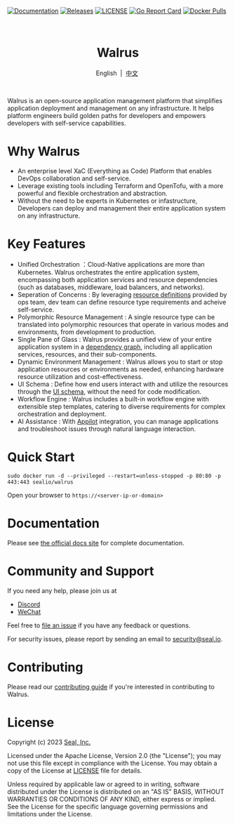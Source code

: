 [![Documentation](https://img.shields.io/github/actions/workflow/status/seal-io/docs/pages%2Fpages-build-deployment?label=Documentation)](https://seal-io.github.io/docs/quickstart)
[![Releases](https://img.shields.io/github/v/release/seal-io/walrus)](https://github.com/seal-io/walrus/releases/latest)
[![LICENSE](https://img.shields.io/github/license/seal-io/walrus)](/LICENSE)
[![Go Report Card](https://goreportcard.com/badge/github.com/seal-io/walrus)](https://goreportcard.com/report/github.com/seal-io/walrus)
[![Docker Pulls](https://img.shields.io/docker/pulls/sealio/walrus)](https://hub.docker.com/r/sealio/walrus)

<br>

<h1 align="center">Walrus</h1>

<p align="center">
        English&nbsp | &nbsp<a href="docs/README_CN.md">中文</a>&nbsp
</p>
<br>

Walrus is an open-source application management platform that simplifies application deployment and management on any infrastructure. 
It helps platform engineers build golden paths for developers and empowers developers with self-service capabilities.

# Why Walrus

- An enterprise level XaC (Everything as Code) Platform that enables DevOps collaboration and self-service.
- Leverage existing tools including Terraform and OpenTofu, with a more powerful and flexible orchestration and abstraction. 
- Without the need to be experts in Kubernetes or infastructure, Developers can deploy and management their entire application system on any infrastructure. 


# Key Features

- Unified Orchestration ：Cloud-Native applications are more than Kubernetes. Walrus orchestrates the entire application system, encompassing both application services and resource dependencies (such as databases, middleware, load balancers, and networks).
- Seperation of Concerns : By leveraging [resource definitions](https://seal-io.github.io/docs/operation/resource-definition) provided by ops team, dev team can define resource type requirements and acheive self-service.
- Polymorphic Resource Management : A single resource type can be translated into polymorphic resources that operate in various modes and environments, from development to production. 
- Single Pane of Glass : Walrus provides a unified view of your entire application system in a [dependency graph](https://seal-io.github.io/docs/application/graph), including all application services, resources, and their sub-components.
- Dynamic Environment Management : Walrus allows you to start or stop application resources or environments as needed, enhancing hardware resource utilization and cost-effectiveness.
- UI Schema : Define how end users interact with and utilize the resources through the [UI schema](https://seal-io.github.io/docs/operation/template#customizing-template-ui-styles), without the need for code modification.
- Workflow Engine : Walrus includes a built-in workflow engine with extensible step templates, catering to diverse requirements for complex orchestration and deployment. 
- AI Assistance : With [Appilot](https://github.com/seal-io/appilot) integration, you can manage applications and troubleshoot issues through natural language interaction.

# Quick Start

```shell
sudo docker run -d --privileged --restart=unless-stopped -p 80:80 -p 443:443 sealio/walrus
```

Open your browser to `https://<server-ip-or-domain>`

# Documentation

Please see [the official docs site](https://seal-io.github.io/docs/) for complete documentation.

# Community and Support

If you need any help, please join us at
- [Discord](https://discord.gg/fXZUKK2baF)
- [WeChat](docs/WECHAT_CN.md)

Feel free to [file an issue](https://github.com/seal-io/walrus/issues/new) if you have any feedback or questions.

For security issues, please report by sending an email to <security@seal.io>.

# Contributing

Please read our [contributing guide](./docs/CONTRIBUTING.md) if you're interested in contributing to Walrus.

# License

Copyright (c) 2023 [Seal, Inc.](https://seal.io)

Licensed under the Apache License, Version 2.0 (the "License");
you may not use this file except in compliance with the License.
You may obtain a copy of the License at [LICENSE](./LICENSE) file for details.

Unless required by applicable law or agreed to in writing, software
distributed under the License is distributed on an "AS IS" BASIS,
WITHOUT WARRANTIES OR CONDITIONS OF ANY KIND, either express or implied.
See the License for the specific language governing permissions and
limitations under the License.
